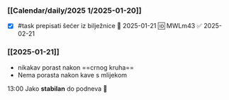 ### [[Calendar/daily/2025 1/2025-01-20]]
- [x] #task prepisati šećer iz bilježnice 📅 2025-01-21 🆔 MWLm43 ✅ 2025-02-21
### [[2025-01-21]]
- nikakav porast nakon ==crnog kruha==
- Nema porasta nakon kave s mlijekom

13:00 Jako **stabilan** do podneva
🧊
